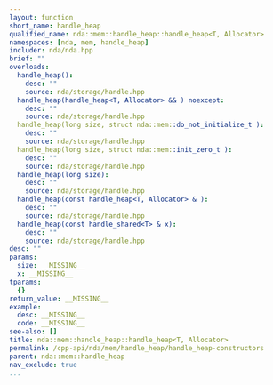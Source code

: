 ```yaml
---
layout: function
short_name: handle_heap
qualified_name: nda::mem::handle_heap::handle_heap<T, Allocator>
namespaces: [nda, mem, handle_heap]
includer: nda/nda.hpp
brief: ""
overloads:
  handle_heap():
    desc: ""
    source: nda/storage/handle.hpp
  handle_heap(handle_heap<T, Allocator> && ) noexcept:
    desc: ""
    source: nda/storage/handle.hpp
  handle_heap(long size, struct nda::mem::do_not_initialize_t ):
    desc: ""
    source: nda/storage/handle.hpp
  handle_heap(long size, struct nda::mem::init_zero_t ):
    desc: ""
    source: nda/storage/handle.hpp
  handle_heap(long size):
    desc: ""
    source: nda/storage/handle.hpp
  handle_heap(const handle_heap<T, Allocator> & ):
    desc: ""
    source: nda/storage/handle.hpp
  handle_heap(const handle_shared<T> & x):
    desc: ""
    source: nda/storage/handle.hpp
desc: ""
params:
  size: __MISSING__
  x: __MISSING__
tparams:
  {}
return_value: __MISSING__
example:
  desc: __MISSING__
  code: __MISSING__
see-also: []
title: nda::mem::handle_heap::handle_heap<T, Allocator>
permalink: /cpp-api/nda/mem/handle_heap/handle_heap-constructors
parent: nda::mem::handle_heap
nav_exclude: true
...
```


